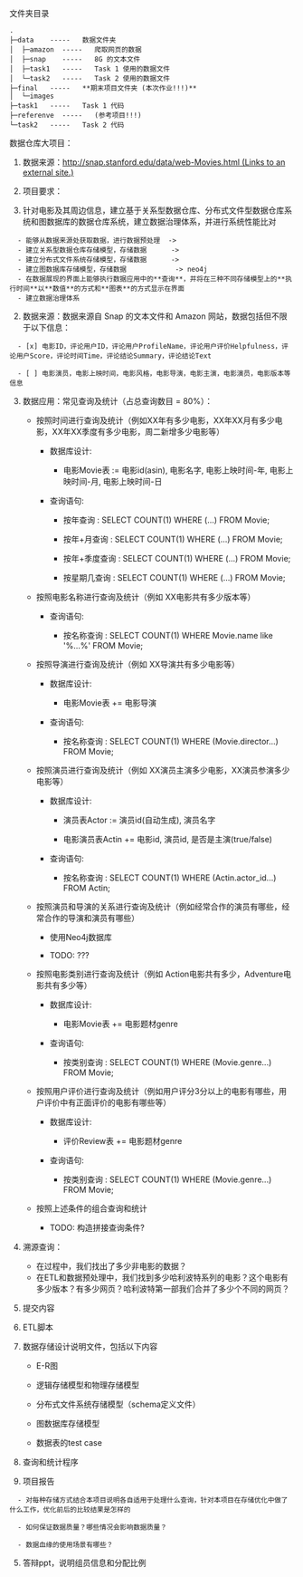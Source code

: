 文件夹目录

```
.
├─data    -----   数据文件夹
│  ├─amazon  -----   爬取网页的数据
│  ├─snap    -----   8G 的文本文件
│  ├─task1   -----   Task 1 使用的数据文件
│  └─task2   -----   Task 2 使用的数据文件
├─final   -----   **期末项目文件夹 (本次作业!!!)**
│  └─images
├─task1   -----   Task 1 代码
├─referenve  -----   (参考项目!!!)
└─task2   -----   Task 2 代码
```

数据仓库大项目：

1. 数据来源：[http://snap.stanford.edu/data/web-Movies.html (Links to an external site.)](http://snap.stanford.edu/data/web-Movies.html)

2.  项目要求：

   1.  针对电影及其周边信息，建立基于关系型数据仓库、分布式文件型数据仓库系统和图数据库的数据仓库系统，建立数据治理体系，并进行系统性能比对

      - 能够从数据来源处获取数据，进行数据预处理  -> 
      - 建立关系型数据仓库存储模型，存储数据      -> 
      - 建立分布式文件系统存储模型，存储数据      -> 
      - 建立图数据库存储模型，存储数据            -> neo4j
      - 在数据展现的界面上能够执行数据应用中的**查询**，并将在三种不同存储模型上的**执行时间**以**数值**的方式和**图表**的方式显示在界面
      - 建立数据治理体系

   2.  数据来源：数据来源自 Snap 的文本文件和 Amazon 网站，数据包括但不限于以下信息：

      - [x] 电影ID，评论用户ID，评论用户ProfileName，评论用户评价Helpfulness，评论用户Score，评论时间Time，评论结论Summary，评论结论Text
      
      - [ ] 电影演员，电影上映时间，电影风格，电影导演，电影主演，电影演员，电影版本等信息

   3. 数据应用：常见查询及统计（占总查询数目 = 80%）：

      - 按照时间进行查询及统计（例如XX年有多少电影，XX年XX月有多少电影，XX年XX季度有多少电影，周二新增多少电影等）
    
         - 数据库设计: 

            - 电影Movie表 := 电影id(asin), 电影名字, 电影上映时间-年, 电影上映时间-月, 电影上映时间-日

         - 查询语句:

            - 按年查询 : SELECT COUNT(1) WHERE (...) FROM Movie; 

            - 按年+月查询 : SELECT COUNT(1) WHERE (...) FROM Movie; 

            - 按年+季度查询 : SELECT COUNT(1) WHERE (...) FROM Movie; 

            - 按星期几查询 : SELECT COUNT(1) WHERE (...) FROM Movie; 

      - 按照电影名称进行查询及统计（例如 XX电影共有多少版本等）

         - 查询语句:

            - 按名称查询 : SELECT COUNT(1) WHERE Movie.name like '%...%' FROM Movie; 

      - 按照导演进行查询及统计（例如 XX导演共有多少电影等）

         - 数据库设计: 

            - 电影Movie表 += 电影导演

         - 查询语句:

            - 按名称查询 : SELECT COUNT(1) WHERE (Movie.director...) FROM Movie; 

      - 按照演员进行查询及统计（例如 XX演员主演多少电影，XX演员参演多少电影等）

         - 数据库设计: 

            - 演员表Actor := 演员id(自动生成), 演员名字

            - 电影演员表Actin += 电影id, 演员id, 是否是主演(true/false)

         - 查询语句:

            - 按名称查询 : SELECT COUNT(1) WHERE (Actin.actor_id...) FROM Actin; 
   
      - 按照演员和导演的关系进行查询及统计（例如经常合作的演员有哪些，经常合作的导演和演员有哪些）

         - 使用Neo4j数据库
         
         - TODO: ???

      - 按照电影类别进行查询及统计（例如 Action电影共有多少，Adventure电影共有多少等）

         - 数据库设计: 

            - 电影Movie表 += 电影题材genre

         - 查询语句:

            - 按类别查询 : SELECT COUNT(1) WHERE (Movie.genre...) FROM Movie; 

      - 按照用户评价进行查询及统计（例如用户评分3分以上的电影有哪些，用户评价中有正面评价的电影有哪些等）

         - 数据库设计: 

            - 评价Review表 += 电影题材genre

         - 查询语句:

            - 按类别查询 : SELECT COUNT(1) WHERE (Movie.genre...) FROM Movie; 


      - 按照上述条件的组合查询和统计

         - TODO: 构造拼接查询条件?

   4. 溯源查询：

      - 在过程中，我们找出了多少非电影的数据？
      - 在ETL和数据预处理中，我们找到多少哈利波特系列的电影？这个电影有多少版本？有多少网页？哈利波特第一部我们合并了多少个不同的网页？

3.  提交内容

   1. ETL脚本

   2. 数据存储设计说明文件，包括以下内容

      - E-R图

      - 逻辑存储模型和物理存储模型

      - 分布式文件系统存储模型（schema定义文件）

      - 图数据库存储模型

      - 数据表的test case

   3. 查询和统计程序

   4.  项目报告

      - 对每种存储方式结合本项目说明各自适用于处理什么查询，针对本项目在存储优化中做了什么工作，优化前后的比较结果是怎样的

      - 如何保证数据质量？哪些情况会影响数据质量？

      - 数据血缘的使用场景有哪些？

   5. 答辩ppt，说明组员信息和分配比例